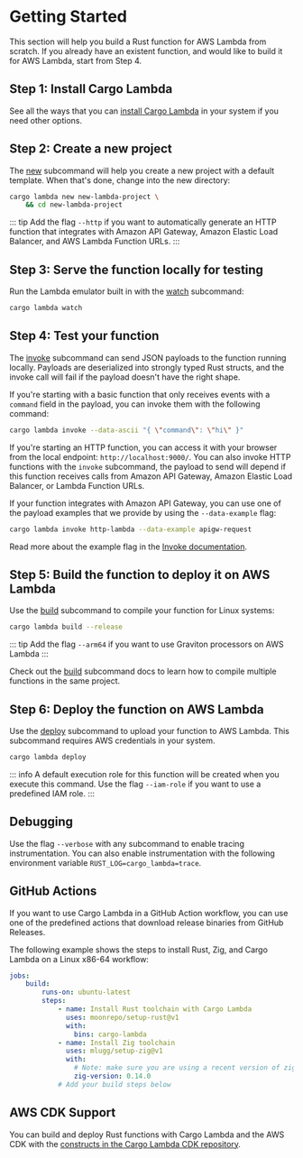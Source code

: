 <script setup>
import SystemMessage from '../components/SystemMessage.vue'
</script>

# Getting Started

This section will help you build a Rust function for AWS Lambda from scratch. If you already have an existent function, and would like to build it for AWS Lambda, start from Step 4.

## Step 1: Install Cargo Lambda

<ClientOnly>
<SystemMessage>
<template v-slot:win>
You can use <a href="https://learn.microsoft.com/en-us/windows/package-manager/">WinGet</a> to install Cargo Lambda on Windows. Run the following command:

```sh
winget install CargoLambda.CargoLambda
```
</template>
<template v-slot:mac>
You can use <a href="https://brew.sh/">Homebrew</a> to install Cargo Lambda on macOS and Linux. Run the following command on your terminal install it:

```sh
brew install cargo-lambda/tap/cargo-lambda
```
</template>
<template v-slot:linux>
You can use <a href="https://curl.se/">Curl</a> to install Cargo Lambda on Linux:

```sh
curl -fsSL https://cargo-lambda.info/install.sh | sh
```
</template>
</SystemMessage>
</ClientOnly>

See all the ways that you can [install Cargo Lambda](/guide/installation) in your system if you need other options.

## Step 2: Create a new project

The [new](/commands/new) subcommand will help you create a new project with a default template. When that's done, change into the new directory:

```sh
cargo lambda new new-lambda-project \
    && cd new-lambda-project
```

::: tip
Add the flag `--http` if you want to automatically generate an HTTP function that integrates with Amazon API Gateway, Amazon Elastic Load Balancer, and AWS Lambda Function URLs.
:::

## Step 3: Serve the function locally for testing

Run the Lambda emulator built in with the [watch](/commands/watch) subcommand:

```sh
cargo lambda watch
```

## Step 4: Test your function

The [invoke](/commands/invoke) subcommand can send JSON payloads to the function running locally. Payloads are deserialized into strongly typed Rust structs, and the invoke call will fail if the payload doesn't have the right shape.

If you're starting with a basic function that only receives events with a `command` field in the payload, you can invoke them with the following command:

```sh
cargo lambda invoke --data-ascii "{ \"command\": \"hi\" }"
```

If you're starting an HTTP function, you can access it with your browser from the local endpoint: `http://localhost:9000/`. You can also invoke HTTP functions with the `invoke` subcommand, the payload to send will depend if this function receives calls from Amazon API Gateway, Amazon Elastic Load Balancer, or Lambda Function URLs.

If your function integrates with Amazon API Gateway, you can use one of the payload examples that we provide by using the `--data-example` flag:

```sh
cargo lambda invoke http-lambda --data-example apigw-request
```

Read more about the example flag in the [Invoke documentation](/commands/invoke.html#example-data).

## Step 5: Build the function to deploy it on AWS Lambda

Use the [build](/commands/build) subcommand to compile your function for Linux systems:

```sh
cargo lambda build --release
```

::: tip
Add the flag `--arm64` if you want to use Graviton processors on AWS Lambda
:::

Check out the [build](/commands/build) subcommand docs to learn how to compile multiple functions in the same project.

## Step 6: Deploy the function on AWS Lambda

Use the [deploy](/commands/deploy) subcommand to upload your function to AWS Lambda. This subcommand requires AWS credentials in your system.

```sh
cargo lambda deploy
```

::: info
A default execution role for this function will be created when you execute this command. Use the flag `--iam-role` if you want to use a predefined IAM role.
:::

## Debugging

Use the flag `--verbose` with any subcommand to enable tracing instrumentation. You can also enable instrumentation with the following environment variable `RUST_LOG=cargo_lambda=trace`.

## GitHub Actions

If you want to use Cargo Lambda in a GitHub Action workflow, you can use one of the predefined actions that download release binaries from GitHub Releases.

The following example shows the steps to install Rust, Zig, and Cargo Lambda on a Linux x86-64 workflow:

```yaml
jobs:
    build:
        runs-on: ubuntu-latest
        steps:
            - name: Install Rust toolchain with Cargo Lambda
              uses: moonrepo/setup-rust@v1
              with:
                bins: cargo-lambda
            - name: Install Zig toolchain
              uses: mlugg/setup-zig@v1
              with:
                # Note: make sure you are using a recent version of zig (the one below isn't kept in sync with new releases)
                zig-version: 0.14.0
            # Add your build steps below
```

## AWS CDK Support

You can build and deploy Rust functions with Cargo Lambda and the AWS CDK with the [constructs in the Cargo Lambda CDK repository](https://github.com/cargo-lambda/cargo-lambda-cdk).
